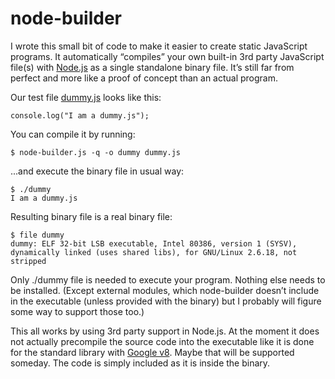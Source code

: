node-builder
============

I wrote this small bit of code to make it easier to create static JavaScript 
programs. It automatically “compiles” your own built-in 3rd party JavaScript 
file(s) with [Node.js](http://www.nodejs.org) as a single standalone binary file. It’s still far from 
perfect and more like a proof of concept than an actual program.

Our test file [dummy.js](https://github.com/jheusala/node-builder/blob/master/dummy.js) looks like this:

    console.log("I am a dummy.js");

You can compile it by running:

    $ node-builder.js -q -o dummy dummy.js

...and execute the binary file in usual way:

    $ ./dummy
    I am a dummy.js

Resulting binary file is a real binary file:

    $ file dummy
    dummy: ELF 32-bit LSB executable, Intel 80386, version 1 (SYSV), dynamically linked (uses shared libs), for GNU/Linux 2.6.18, not stripped

Only ./dummy file is needed to execute your program. Nothing else needs to be 
installed. (Except external modules, which node-builder doesn’t include in the 
executable (unless provided with the binary) but I probably will figure some 
way to support those too.)

This all works by using 3rd party support in Node.js. 
At the moment it does not actually precompile the source code into the 
executable like it is done for the standard library with 
[Google v8](http://code.google.com/p/v8/). Maybe that will be supported someday. The 
code is simply included as it is inside the binary.
